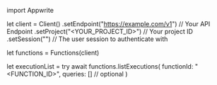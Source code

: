 import Appwrite

let client = Client()
    .setEndpoint("https://example.com/v1") // Your API Endpoint
    .setProject("<YOUR_PROJECT_ID>") // Your project ID
    .setSession("") // The user session to authenticate with

let functions = Functions(client)

let executionList = try await functions.listExecutions(
    functionId: "<FUNCTION_ID>",
    queries: [] // optional
)

